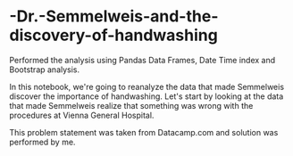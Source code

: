 # -Dr.-Semmelweis-and-the-discovery-of-handwashing

Performed the analysis using Pandas Data Frames, Date Time index and Bootstrap analysis. 

In this notebook, we're going to reanalyze the data that made Semmelweis discover the importance of handwashing. Let's start by looking at the data that made Semmelweis realize that something was wrong with the procedures at Vienna General Hospital.


This problem statement was taken from Datacamp.com and solution was performed by me.
